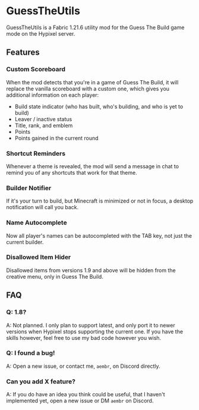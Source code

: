 # GuessTheUtils
GuessTheUtils is a Fabric 1.21.6 utility mod for the Guess The Build game mode on the Hypixel server.
## Features
### Custom Scoreboard
When the mod detects that you're in a game of Guess The Build, it will replace the vanilla scoreboard with a custom one, which gives you additional information on each player:

- Build state indicator (who has built, who's building, and who is yet to build)
- Leaver / inactive status
- Title, rank, and emblem
- Points
- Points gained in the current round

### Shortcut Reminders
Whenever a theme is revealed, the mod will send a message in chat to remind you of any shortcuts that work for that theme.

### Builder Notifier
If it's your turn to build, but Minecraft is minimized or not in focus, a desktop notification will call you back.

### Name Autocomplete
Now all player's names can be autocompleted with the TAB key, not just the current builder.

### Disallowed Item Hider
Disallowed items from versions 1.9 and above will be hidden from the creative menu, only in Guess The Build.

## FAQ

### Q: 1.8?
A: Not planned. I only plan to support latest, and only port it to newer versions when Hypixel stops supporting the current one. If you have the skills however, feel free to use my bad code however you wish.

### Q: I found a bug!
A: Open a new issue, or contact me, `aembr`, on Discord directly.

### Can you add X feature?
A: If you do have an idea you think could be useful, that I haven't implemented yet, open a new issue or DM `aembr` on Discord.
